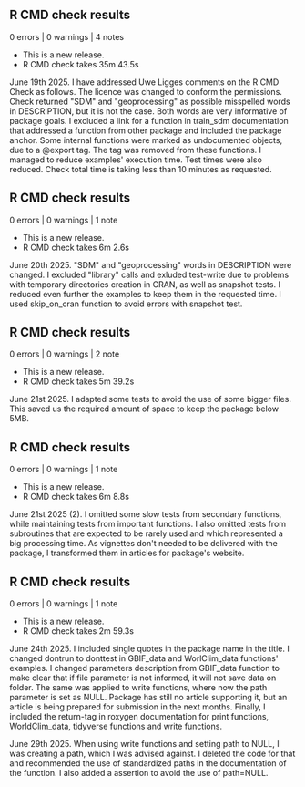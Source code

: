 ## R CMD check results

0 errors | 0 warnings | 4 notes

* This is a new release.
* R CMD check takes 35m 43.5s

June 19th 2025. I have addressed Uwe Ligges comments on the R CMD Check as follows. The licence was 
changed to conform the permissions. Check returned "SDM" and "geoprocessing" as possible
misspelled words in DESCRIPTION, but it is not the case. Both words are very informative of
package goals. I excluded a link for a function in train_sdm documentation that addressed a function
from other package and included the package anchor. Some internal functions were marked as
undocumented objects, due to a @export tag. The tag was removed from these functions. I managed to
reduce examples' execution time. Test times were also reduced. Check total time is taking less than
10 minutes as requested.

## R CMD check results

0 errors | 0 warnings | 1 note

* This is a new release.
* R CMD check takes 6m 2.6s

June 20th 2025. "SDM" and "geoprocessing" words in DESCRIPTION were changed. I excluded "library" 
calls and exluded test-write due to problems with temporary directories creation in CRAN, as well as 
snapshot tests. I reduced even further the examples to keep them in the requested time. I used 
skip_on_cran function to avoid errors with snapshot test.

## R CMD check results

0 errors | 0 warnings | 2 note

* This is a new release.
* R CMD check takes 5m 39.2s

June 21st 2025. I adapted some tests to avoid the use of some bigger files. This saved us the 
required amount of space to keep the package below 5MB.

## R CMD check results

0 errors | 0 warnings | 1 note

* This is a new release.
* R CMD check takes 6m 8.8s

June 21st 2025 (2). I omitted some slow tests from secondary functions, while maintaining tests from
important functions. I also omitted tests from subroutines that are expected to be rarely used and
which represented a big processing time. As vignettes don't needed to be delivered with the package,
I transformed them in articles for package's website.

## R CMD check results

0 errors | 0 warnings | 1 note

* This is a new release.
* R CMD check takes 2m 59.3s

June 24th 2025. I included single quotes in the package name in the title. I changed dontrun to
donttest in GBIF_data and WorlClim_data functions' examples. I changed parameters description from
GBIF_data function to make clear that if file parameter is not informed, it will not save data on
folder. The same was applied to write functions, where now the path parameter is set as NULL. 
Package has still no article supporting it, but an article is being prepared for submission in the
next months. Finally, I included the return-tag in roxygen documentation for print functions, 
WorldClim_data, tidyverse functions and write functions.

June 29th 2025. When using write functions and setting path to NULL, I was creating a path, which I
was advised against. I deleted the code for that and recommended the use of standardized paths in the
documentation of the function. I also added a assertion to avoid the use of path=NULL.
